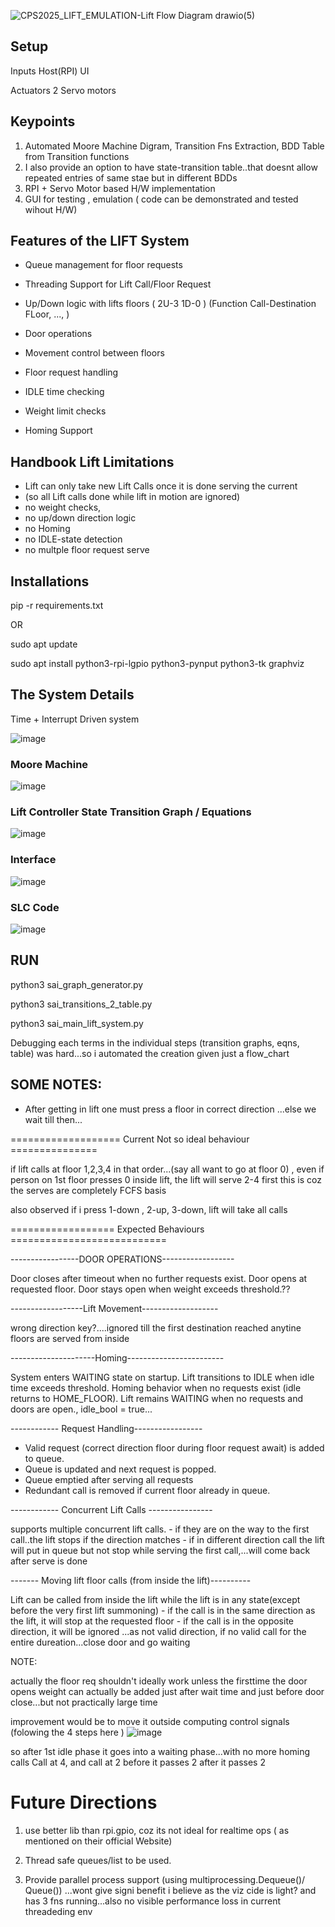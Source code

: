 ![CPS2025_LIFT_EMULATION-Lift Flow Diagram drawio(5)](https://github.com/user-attachments/assets/deb4099a-b620-48ed-afd7-0745b9fe27b7)


## Setup 

Inputs 
Host(RPI) UI 

Actuators 
2 Servo motors 


## Keypoints

1. Automated Moore Machine Digram, Transition Fns Extraction, BDD Table from Transition functions
2. I also provide an option to have state-transition table..that doesnt allow repeated entries of same stae but in different BDDs 
3. RPI + Servo Motor based H/W implementation 
4. GUI for testing , emulation ( code can be demonstrated and tested wihout H/W)


## Features of the LIFT System
-   Queue management for floor requests
-   Threading Support for Lift Call/Floor Request
-   Up/Down logic with lifts floors ( 2U-3 1D-0 ) (Function Call-Destination FLoor, ..., )

-   Door operations
-   Movement control between floors
-   Floor request handling

-   IDLE time checking
-   Weight limit checks
-   Homing Support 


## Handbook Lift Limitations
- Lift can only take new Lift Calls once it is done serving the current
- (so all Lift calls done while lift in motion are ignored)
- no weight checks, 
- no up/down direction logic
- no Homing
- no IDLE-state detection
- no multple floor request serve


## Installations
pip -r requirements.txt 

OR 

sudo apt update

sudo apt install python3-rpi-lgpio python3-pynput python3-tk graphviz

<!-- sudo apt-get install python3-tk graphviz -->
<!-- pip install RPi.GPIO -->
<!-- sudo apt remove python3-rpi.gpio
sudo apt install python3-rpi-lgpio -->

## The System Details
Time + Interrupt Driven system

![image](https://github.com/user-attachments/assets/fc058f6a-3e4f-4a59-934e-0e79bf45731c)


### Moore Machine 

![image](https://github.com/user-attachments/assets/5f17f93a-9b0f-4700-a9d3-62e2eee73d15)


### Lift Controller State Transition Graph / Equations
![image](https://github.com/user-attachments/assets/a2a4376b-4b05-4893-827a-5166f530df10)


### Interface
![image](https://github.com/user-attachments/assets/1b92b9d9-da82-4b7b-951e-916066fbbfd2)


### SLC Code  

![image](https://github.com/user-attachments/assets/218f7fa3-3cab-4172-8d5f-561d52ac7c5a)




## RUN
python3 sai_graph_generator.py 

python3 sai_transitions_2_table.py 

python3 sai_main_lift_system.py

Debugging each terms in the individual steps (transition graphs, eqns, table) was hard...so i automated the creation given just a flow_chart 



## SOME NOTES: 
- After getting in lift one must press a floor in correct direction ...else we wait till then...


=================== Current Not so ideal behaviour ===============

if lift calls at floor 1,2,3,4 in that order...(say all want to go at floor 0)
    , even if person on 1st floor presses 0 inside lift, the lift will serve 2-4 first
    this is coz the serves are completely FCFS basis 

also observed if i press 1-down , 2-up, 3-down, lift will take all calls



================== Expected Behaviours ===========================


-----------------DOOR OPERATIONS------------------

Door closes after timeout when no further requests exist.
Door opens at requested floor.
Door stays open when weight exceeds threshold.??

------------------Lift Movement-------------------

wrong direction key?....ignored till the first destination reached
anytine floors are served from inside 



---------------------Homing------------------------

System enters WAITING state on startup.
Lift transitions to IDLE when idle time exceeds threshold.
Homing behavior when no requests exist (idle returns to HOME_FLOOR).
Lift remains WAITING when no requests and doors are open., idle_bool = true...


------------ Request Handling-----------------

- Valid request (correct direction floor during floor request await) is added to queue.
- Queue is updated and next request is popped.
- Queue emptied after serving all requests
- Redundant call is removed if current floor already in queue.


------------ Concurrent Lift Calls ----------------

supports multiple concurrent lift calls. 
    - if they are on the way to the first call..the lift stops if the direction matches
    - if in different direction call the lift will put in queue but not stop while serving the first call,...will come back after serve is done


------- Moving lift floor calls (from inside the lift)----------

Lift can be called from inside the lift while the lift is in any state(except before the very first lift summoning)
    - if the call is in the same direction as the lift, it will stop at the requested floor
    - if the call is in the opposite direction, it will be ignored ...as not valid direction, if no valid call for the entire dureation...close door and go waiting


NOTE:

actually the floor req shouldn't ideally work unless the firsttime the door opens
weight can actually be added just after wait time and just before door close...but not practically large time 

improvement would be to move it outside computing control signals (folowing the 4 steps here ) 
![image](https://github.com/user-attachments/assets/d92e2b9d-85a4-4021-b093-1dc62423587d)




so after 1st idle phase it goes into a waiting phase...with no more homing calls
Call at 4, and 
    call at 2 
        before it passes 2
        after it passes 2 



# Future Directions

1. use better lib than rpi.gpio, coz its not ideal for realtime ops ( as mentioned on their official Website)

2. Thread safe queues/list to be used.
3. Provide parallel process support (using multiprocessing.Dequeue()/ Queue()) ...wont give signi benefit i believe as the viz cide is light? and has 3 fns running...also no visible performance loss in current threadeding env
